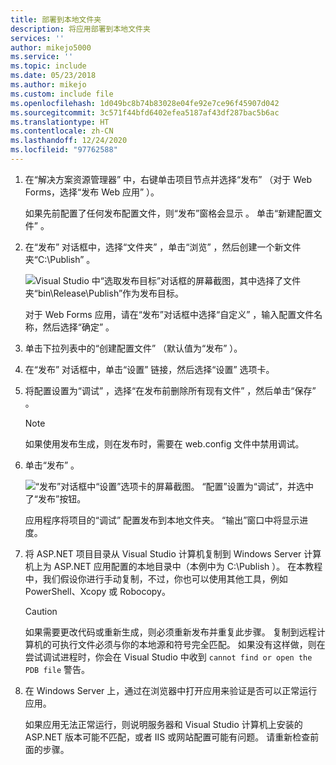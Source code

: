 ```yaml
---
title: 部署到本地文件夹
description: 将应用部署到本地文件夹
services: ''
author: mikejo5000
ms.service: ''
ms.topic: include
ms.date: 05/23/2018
ms.author: mikejo
ms.custom: include file
ms.openlocfilehash: 1d049bc8b74b83028e04fe92e7ce96f45907d042
ms.sourcegitcommit: 3c571f44bfd6402efea5187af43df287bac5b6ac
ms.translationtype: HT
ms.contentlocale: zh-CN
ms.lasthandoff: 12/24/2020
ms.locfileid: "97762588"
---
```

1. 在“解决方案资源管理器”  中，右键单击项目节点并选择“发布”  （对于 Web Forms，选择“发布 Web 应用”  ）。

    如果先前配置了任何发布配置文件，则“发布”窗格会显示  。 单击“新建配置文件”  。

1. 在“发布”  对话框中，选择“文件夹”  ，单击“浏览”  ，然后创建一个新文件夹“C:\Publish”  。

    ![Visual Studio 中“选取发布目标”对话框的屏幕截图，其中选择了文件夹“bin\Release\Publish”作为发布目标。](../media/remotedbg_publish_local.png)

    对于 Web Forms 应用，请在“发布”对话框中选择“自定义”  ，输入配置文件名称，然后选择“确定”  。

1. 单击下拉列表中的“创建配置文件”  （默认值为“发布”  ）。

1. 在“发布”  对话框中，单击“设置”  链接，然后选择“设置”  选项卡。

1. 将配置设置为“调试”  ，选择“在发布前删除所有现有文件”  ，然后单击“保存”  。

    > [!NOTE]
    > 如果使用发布生成，则在发布时，需要在 web.config 文件中禁用调试。

1. 单击“发布”  。

    ![“发布”对话框中“设置”选项卡的屏幕截图。 “配置”设置为“调试”，并选中了“发布”按钮。](../media/remotedbg_publish_debug_config.png)

    应用程序将项目的“调试”  配置发布到本地文件夹。 “输出”窗口中将显示进度。

1. 将 ASP.NET 项目目录从 Visual Studio 计算机复制到 Windows Server 计算机上为 ASP.NET 应用配置的本地目录中（本例中为 C:\Publish  ）。 在本教程中，我们假设你进行手动复制，不过，你也可以使用其他工具，例如 PowerShell、Xcopy 或 Robocopy。

    > [!CAUTION]
    > 如果需要更改代码或重新生成，则必须重新发布并重复此步骤。 复制到远程计算机的可执行文件必须与你的本地源和符号完全匹配。    如果没有这样做，则在尝试调试进程时，你会在 Visual Studio 中收到 `cannot find or open the PDB file` 警告。

1. 在 Windows Server 上，通过在浏览器中打开应用来验证是否可以正常运行应用。

    如果应用无法正常运行，则说明服务器和 Visual Studio 计算机上安装的 ASP.NET 版本可能不匹配，或者 IIS 或网站配置可能有问题。 请重新检查前面的步骤。
